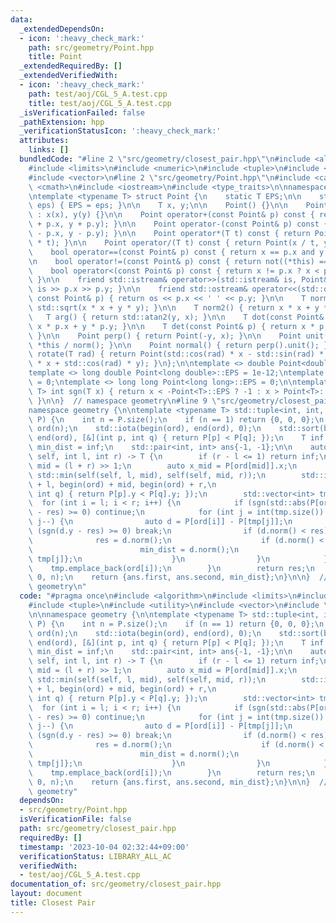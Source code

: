 ```yaml
---
data:
  _extendedDependsOn:
  - icon: ':heavy_check_mark:'
    path: src/geometry/Point.hpp
    title: Point
  _extendedRequiredBy: []
  _extendedVerifiedWith:
  - icon: ':heavy_check_mark:'
    path: test/aoj/CGL_5_A.test.cpp
    title: test/aoj/CGL_5_A.test.cpp
  _isVerificationFailed: false
  _pathExtension: hpp
  _verificationStatusIcon: ':heavy_check_mark:'
  attributes:
    links: []
  bundledCode: "#line 2 \"src/geometry/closest_pair.hpp\"\n#include <algorithm>\n\
    #include <limits>\n#include <numeric>\n#include <tuple>\n#include <utility>\n\
    #include <vector>\n#line 2 \"src/geometry/Point.hpp\"\n#include <cassert>\n#include\
    \ <cmath>\n#include <iostream>\n#include <type_traits>\n\nnamespace geometry {\n\
    \ntemplate <typename T> struct Point {\n    static T EPS;\n\n    static void set_eps(T\
    \ eps) { EPS = eps; }\n\n    T x, y;\n\n    Point() {}\n\n    Point(T x, T y)\
    \ : x(x), y(y) {}\n\n    Point operator+(const Point& p) const { return Point(x\
    \ + p.x, y + p.y); }\n\n    Point operator-(const Point& p) const { return Point(x\
    \ - p.x, y - p.y); }\n\n    Point operator*(T t) const { return Point(x * t, y\
    \ * t); }\n\n    Point operator/(T t) const { return Point(x / t, y / t); }\n\n\
    \    bool operator==(const Point& p) const { return x == p.x and y == p.y; }\n\
    \n    bool operator!=(const Point& p) const { return not((*this) == p); }\n\n\
    \    bool operator<(const Point& p) const { return x != p.x ? x < p.x : y < p.y;\
    \ }\n\n    friend std::istream& operator>>(std::istream& is, Point& p) { return\
    \ is >> p.x >> p.y; }\n\n    friend std::ostream& operator<<(std::ostream& os,\
    \ const Point& p) { return os << p.x << ' ' << p.y; }\n\n    T norm() { return\
    \ std::sqrt(x * x + y * y); }\n\n    T norm2() { return x * x + y * y; }\n\n \
    \   T arg() { return std::atan2(y, x); }\n\n    T dot(const Point& p) { return\
    \ x * p.x + y * p.y; }\n\n    T det(const Point& p) { return x * p.y - y * p.x;\
    \ }\n\n    Point perp() { return Point(-y, x); }\n\n    Point unit() { return\
    \ *this / norm(); }\n\n    Point normal() { return perp().unit(); }\n\n    Point\
    \ rotate(T rad) { return Point(std::cos(rad) * x - std::sin(rad) * y, std::sin(rad)\
    \ * x + std::cos(rad) * y); }\n};\n\ntemplate <> double Point<double>::EPS = 1e-9;\n\
    template <> long double Point<long double>::EPS = 1e-12;\ntemplate <> int Point<int>::EPS\
    \ = 0;\ntemplate <> long long Point<long long>::EPS = 0;\n\ntemplate <typename\
    \ T> int sgn(T x) { return x < -Point<T>::EPS ? -1 : x > Point<T>::EPS ? 1 : 0;\
    \ }\n\n}  // namespace geometry\n#line 9 \"src/geometry/closest_pair.hpp\"\n\n\
    namespace geometry {\n\ntemplate <typename T> std::tuple<int, int, T> closest_pair(std::vector<Point<T>>\
    \ P) {\n    int n = P.size();\n    if (n == 1) return {0, 0, 0};\n    std::vector<int>\
    \ ord(n);\n    std::iota(begin(ord), end(ord), 0);\n    std::sort(begin(ord),\
    \ end(ord), [&](int p, int q) { return P[p] < P[q]; });\n    T inf = std::numeric_limits<T>::max(),\
    \ min_dist = inf;\n    std::pair<int, int> ans{-1, -1};\n\n    auto dfs = [&](auto\
    \ self, int l, int r) -> T {\n        if (r - l <= 1) return inf;\n        int\
    \ mid = (l + r) >> 1;\n        auto x_mid = P[ord[mid]].x;\n        auto res =\
    \ std::min(self(self, l, mid), self(self, mid, r));\n        std::inplace_merge(begin(ord)\
    \ + l, begin(ord) + mid, begin(ord) + r,\n                           [&](int p,\
    \ int q) { return P[p].y < P[q].y; });\n        std::vector<int> tmp;\n      \
    \  for (int i = l; i < r; i++) {\n            if (sgn(std::abs(P[ord[i]].x - x_mid)\
    \ - res) >= 0) continue;\n            for (int j = int(tmp.size()) - 1; j >= 0;\
    \ j--) {\n                auto d = P[ord[i]] - P[tmp[j]];\n                if\
    \ (sgn(d.y - res) >= 0) break;\n                if (d.norm() < res) {\n      \
    \              res = d.norm();\n                    if (d.norm() < min_dist) {\n\
    \                        min_dist = d.norm();\n                        ans = {ord[i],\
    \ tmp[j]};\n                    }\n                }\n            }\n        \
    \    tmp.emplace_back(ord[i]);\n        }\n        return res;\n    };\n    dfs(dfs,\
    \ 0, n);\n    return {ans.first, ans.second, min_dist};\n}\n\n}  // namespace\
    \ geometry\n"
  code: "#pragma once\n#include <algorithm>\n#include <limits>\n#include <numeric>\n\
    #include <tuple>\n#include <utility>\n#include <vector>\n#include \"Point.hpp\"\
    \n\nnamespace geometry {\n\ntemplate <typename T> std::tuple<int, int, T> closest_pair(std::vector<Point<T>>\
    \ P) {\n    int n = P.size();\n    if (n == 1) return {0, 0, 0};\n    std::vector<int>\
    \ ord(n);\n    std::iota(begin(ord), end(ord), 0);\n    std::sort(begin(ord),\
    \ end(ord), [&](int p, int q) { return P[p] < P[q]; });\n    T inf = std::numeric_limits<T>::max(),\
    \ min_dist = inf;\n    std::pair<int, int> ans{-1, -1};\n\n    auto dfs = [&](auto\
    \ self, int l, int r) -> T {\n        if (r - l <= 1) return inf;\n        int\
    \ mid = (l + r) >> 1;\n        auto x_mid = P[ord[mid]].x;\n        auto res =\
    \ std::min(self(self, l, mid), self(self, mid, r));\n        std::inplace_merge(begin(ord)\
    \ + l, begin(ord) + mid, begin(ord) + r,\n                           [&](int p,\
    \ int q) { return P[p].y < P[q].y; });\n        std::vector<int> tmp;\n      \
    \  for (int i = l; i < r; i++) {\n            if (sgn(std::abs(P[ord[i]].x - x_mid)\
    \ - res) >= 0) continue;\n            for (int j = int(tmp.size()) - 1; j >= 0;\
    \ j--) {\n                auto d = P[ord[i]] - P[tmp[j]];\n                if\
    \ (sgn(d.y - res) >= 0) break;\n                if (d.norm() < res) {\n      \
    \              res = d.norm();\n                    if (d.norm() < min_dist) {\n\
    \                        min_dist = d.norm();\n                        ans = {ord[i],\
    \ tmp[j]};\n                    }\n                }\n            }\n        \
    \    tmp.emplace_back(ord[i]);\n        }\n        return res;\n    };\n    dfs(dfs,\
    \ 0, n);\n    return {ans.first, ans.second, min_dist};\n}\n\n}  // namespace\
    \ geometry"
  dependsOn:
  - src/geometry/Point.hpp
  isVerificationFile: false
  path: src/geometry/closest_pair.hpp
  requiredBy: []
  timestamp: '2023-10-04 02:32:44+09:00'
  verificationStatus: LIBRARY_ALL_AC
  verifiedWith:
  - test/aoj/CGL_5_A.test.cpp
documentation_of: src/geometry/closest_pair.hpp
layout: document
title: Closest Pair
---
```

